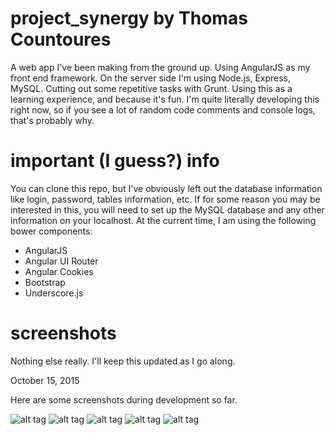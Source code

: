 # project_synergy by Thomas Countoures
A web app I've been making from the ground up. Using AngularJS as my front end framework. On the server side I'm using Node.js, Express, MySQL. Cutting out some repetitive tasks with Grunt. Using this as a learning experience, and because it's fun. I'm quite literally developing this right now, so if you see a lot of random code comments and console logs, that's probably why.

# important (I guess?) info
You can clone this repo, but I've obviously left out the database information like login, password, tables information, etc. If for some reason you may be interested in this, you will need to set up the MySQL database and any other information on your localhost. At the current time, I am using the following bower components:

* AngularJS
* Angular UI Router
* Angular Cookies
* Bootstrap
* Underscore.js

# screenshots
Nothing else really. I'll keep this updated as I go along.

October 15, 2015

Here are some screenshots during development so far.

![alt tag](https://raw.github.com/thomascountoures/project_synergy/screenshots/screenshots/screen1.png)
![alt tag](https://raw.github.com/thomascountoures/project_synergy/screenshots/screenshots/screen2.png)
![alt tag](https://raw.github.com/thomascountoures/project_synergy/screenshots/screenshots/screen3.png)
![alt tag](https://raw.github.com/thomascountoures/project_synergy/screenshots/screenshots/screen4.png)
![alt tag](https://raw.github.com/thomascountoures/project_synergy/screenshots/screenshots/screen5.png)

